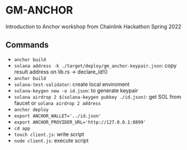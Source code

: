# GM-ANCHOR
Introduction to Anchor workshop from Chainlink Hackathon Spring 2022

## Commands
- `anchor build`
- `solana address -k ./target/deploy/gm_anchor-keypair.json`: copy result address on lib.rs -> declare_id!()
- `anchor build`
- `solana-test-validator`: create local enviroment
- `solana-keygen new -o id.json`: to generate keypair
- `solana airdrop 2 $(solana-keygen pubkey ./id.json)`: get SOL from faucet or `solana airdrop 2 address`
- `anchor deploy`
- `export ANCHOR_WALLET='../id.json'`
- `export ANCHOR_PROVIDER_URL='http://127.0.0.1:8899'`
- `cd app`
- `touch client.js`: write script
- `node client.js`: execute script